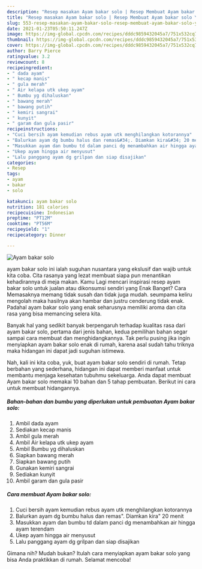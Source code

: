 ```yaml
---
description: "Resep masakan Ayam bakar solo | Resep Membuat Ayam bakar solo Yang Lezat Sekali"
title: "Resep masakan Ayam bakar solo | Resep Membuat Ayam bakar solo Yang Lezat Sekali"
slug: 553-resep-masakan-ayam-bakar-solo-resep-membuat-ayam-bakar-solo-yang-lezat-sekali
date: 2021-01-23T05:50:11.247Z
image: https://img-global.cpcdn.com/recipes/dddc9859432045a7/751x532cq70/ayam-bakar-solo-foto-resep-utama.jpg
thumbnail: https://img-global.cpcdn.com/recipes/dddc9859432045a7/751x532cq70/ayam-bakar-solo-foto-resep-utama.jpg
cover: https://img-global.cpcdn.com/recipes/dddc9859432045a7/751x532cq70/ayam-bakar-solo-foto-resep-utama.jpg
author: Barry Pierce
ratingvalue: 3.2
reviewcount: 8
recipeingredient:
- " dada ayam"
- " kecap manis"
- " gula merah"
- " Air kelapa utk ukep ayam"
- " Bumbu yg dihaluskan"
- " bawang merah"
- " bawang putih"
- " kemiri sangrai"
- " kunyit"
- " garam dan gula pasir"
recipeinstructions:
- "Cuci bersih ayam kemudian rebus ayam utk menghilangkan kotorannya"
- "Balurkan ayam dg bumbu halus dan remas&#34;. Diamkan kira&#34; 20 menit"
- "Masukkan ayam dan bumbu td dalam panci dg menambahkan air hingga ayam terendam"
- "Ukep ayam hingga air menyusut"
- "Lalu panggang ayam dg grilpan dan siap disajikan"
categories:
- Resep
tags:
- ayam
- bakar
- solo

katakunci: ayam bakar solo 
nutrition: 181 calories
recipecuisine: Indonesian
preptime: "PT12M"
cooktime: "PT56M"
recipeyield: "1"
recipecategory: Dinner

---
```



![Ayam bakar solo](https://img-global.cpcdn.com/recipes/dddc9859432045a7/751x532cq70/ayam-bakar-solo-foto-resep-utama.jpg)


ayam bakar solo ini ialah suguhan nusantara yang ekslusif dan wajib untuk kita coba. Cita rasanya yang lezat membuat siapa pun menantikan kehadirannya di meja makan.
Kamu Lagi mencari inspirasi resep ayam bakar solo untuk jualan atau dikonsumsi sendiri yang Enak Banget? Cara Memasaknya memang tidak susah dan tidak juga mudah. seumpama keliru mengolah maka hasilnya akan hambar dan justru cenderung tidak enak. Padahal ayam bakar solo yang enak seharusnya memiliki aroma dan cita rasa yang bisa memancing selera kita.



Banyak hal yang sedikit banyak berpengaruh terhadap kualitas rasa dari ayam bakar solo, pertama dari jenis bahan, kedua pemilihan bahan segar sampai cara membuat dan menghidangkannya. Tak perlu pusing jika ingin menyiapkan ayam bakar solo enak di rumah, karena asal sudah tahu triknya maka hidangan ini dapat jadi suguhan istimewa.


Nah, kali ini kita coba, yuk, buat ayam bakar solo sendiri di rumah. Tetap berbahan yang sederhana, hidangan ini dapat memberi manfaat untuk membantu menjaga kesehatan tubuhmu sekeluarga. Anda dapat membuat Ayam bakar solo memakai 10 bahan dan 5 tahap pembuatan. Berikut ini cara untuk membuat hidangannya.

<!--inarticleads1-->

##### Bahan-bahan dan bumbu yang diperlukan untuk pembuatan Ayam bakar solo:

1. Ambil  dada ayam
1. Sediakan  kecap manis
1. Ambil  gula merah
1. Ambil  Air kelapa utk ukep ayam
1. Ambil  Bumbu yg dihaluskan
1. Siapkan  bawang merah
1. Siapkan  bawang putih
1. Gunakan  kemiri sangrai
1. Sediakan  kunyit
1. Ambil  garam dan gula pasir




<!--inarticleads2-->

##### Cara membuat Ayam bakar solo:

1. Cuci bersih ayam kemudian rebus ayam utk menghilangkan kotorannya
1. Balurkan ayam dg bumbu halus dan remas&#34;. Diamkan kira&#34; 20 menit
1. Masukkan ayam dan bumbu td dalam panci dg menambahkan air hingga ayam terendam
1. Ukep ayam hingga air menyusut
1. Lalu panggang ayam dg grilpan dan siap disajikan




Gimana nih? Mudah bukan? Itulah cara menyiapkan ayam bakar solo yang bisa Anda praktikkan di rumah. Selamat mencoba!
